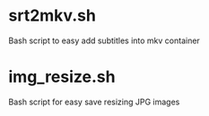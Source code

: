 # srt2mkv.sh
Bash script to easy add subtitles into mkv container

# img_resize.sh
Bash script for easy save resizing JPG images
